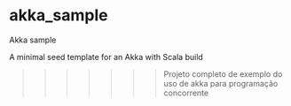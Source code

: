 
# akka_sample
Akka sample





A minimal seed template for an Akka with Scala build 
>>>>>>> Projeto completo de exemplo do uso de akka para programação concorrente
